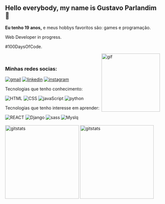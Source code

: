 ## Hello everybody, my name is Gustavo Parlandim 👋
<p><strong>Eu tenho 19 anos,</strong> e meus hobbys favoritos são: games e programação.</p>
<p>Web Developer in progress.</p>
<p>#100DaysOfCode.</p>
<img src="https://c.tenor.com/whgQwNlVvNkAAAAi/xero-code.gif" alt="gif" widht="250px" height="190px" align="right">

<br>

### Minhas redes socias: 

[![gmail](https://img.shields.io/badge/Gmail-D14836?style=for-the-badge&logo=gmail&logoColor=white)](<mailto:gustavo.parlandim@gmail.com>)
[![linkedin](https://img.shields.io/badge/LinkedIn-0077B5?style=for-the-badge&logo=linkedin&logoColor=white
)](https://www.linkedin.com/in/gustavoparlandim/)
[![instagram](https://img.shields.io/badge/Instagram-E4405F?style=for-the-badge&logo=instagram&logoColor=white
)](https://www.instagram.com/parlandim_dev/)


<div height="300px">
  <p>Tecnologias que tenho conhecimento:</p>
  <img src="https://img.shields.io/badge/HTML5-E34F26?style=for-the-badge&logo=html5&logoColor=white" alt="HTML">
  <img src="https://img.shields.io/badge/CSS3-1572B6?style=for-the-badge&logo=css3&logoColor=white" alt="CSS">
  <img src="https://img.shields.io/badge/JavaScript-F7DF1E?style=for-the-badge&logo=javascript&logoColor=black"                 alt="javaScript">
  <img src="https://img.shields.io/badge/Python-14354C?style=for-the-badge&logo=python&logoColor=black" alt="python">
</div>

<div>
  <p>Tecnologias que tenho interesse em aprender:</p>
  <img src="https://img.shields.io/badge/React-20232A?style=for-the-badge&logo=react&logoColor=61DAFB" alt="REACT">
  <img src="https://img.shields.io/badge/Django-092E20?style=for-the-badge&logo=django&logoColor=white" alt="Django">
  <img src="https://img.shields.io/badge/Sass-CC6699?style=for-the-badge&logo=sass&logoColor=white"                 alt="sass">
  <img src="https://img.shields.io/badge/MySQL-00000F?style=for-the-badge&logo=mysql&logoColor=white" alt="Myslq">
</div>

<br>
<div>
    <img width="240px" src="https://github-readme-stats.vercel.app/api?username=Gu-Parlandim&hide=contribs,prs&show_icons=true&theme=synthwave" alt="gitstats">                            
    <img  width="240px" src="https://github-readme-stats.vercel.app/api/top-langs/?username=Gu-Parlandim&layout=compact" alt="gitstats"
</div>




